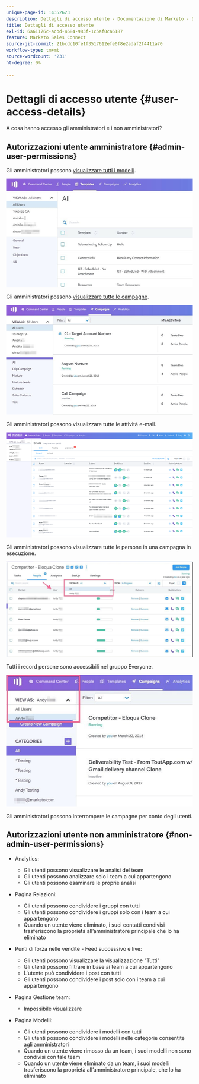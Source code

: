 ```yaml
---
unique-page-id: 14352623
description: Dettagli di accesso utente - Documentazione di Marketo - Documentazione del prodotto
title: Dettagli di accesso utente
exl-id: 6a61176c-acbd-4684-983f-1c5af0ca6187
feature: Marketo Sales Connect
source-git-commit: 21bcdc10fe1f3517612efe0f8e2adaf2f4411a70
workflow-type: tm+mt
source-wordcount: '231'
ht-degree: 0%

---
```


# Dettagli di accesso utente {#user-access-details}

A cosa hanno accesso gli amministratori e i non amministratori?

## Autorizzazioni utente amministratore {#admin-user-permissions}

Gli amministratori possono [visualizzare tutti i modelli](/help/marketo/product-docs/marketo-sales-connect/templates/view-template-list-as-another-user.md).

![](assets/templates.jpg)

Gli amministratori possono [visualizzare tutte le campagne](/help/marketo/product-docs/marketo-sales-connect/campaigns/view-campaigns-list-as-another-user.md).

![](assets/campaigns.jpg)

Gli amministratori possono visualizzare tutte le attività e-mail.

![](assets/user-access-details-3.png)

Gli amministratori possono visualizzare tutte le persone in una campagna in esecuzione.

![](assets/running.jpg)

Tutti i record persone sono accessibili nel gruppo Everyone.

![](assets/viewed.jpg)

Gli amministratori possono interrompere le campagne per conto degli utenti.

## Autorizzazioni utente non amministratore {#non-admin-user-permissions}

* Analytics:

   * Gli utenti possono visualizzare le analisi del team
   * Gli utenti possono analizzare solo i team a cui appartengono
   * Gli utenti possono esaminare le proprie analisi

* Pagina Relazioni:

   * Gli utenti possono condividere i gruppi con tutti
   * Gli utenti possono condividere i gruppi solo con i team a cui appartengono
   * Quando un utente viene eliminato, i suoi contatti condivisi trasferiscono la proprietà all’amministratore principale che lo ha eliminato

* Punti di forza nelle vendite - Feed successivo e live:

   * Gli utenti possono visualizzare la visualizzazione &quot;Tutti&quot;
   * Gli utenti possono filtrare in base ai team a cui appartengono
   * L&#39;utente può condividere i post con tutti
   * Gli utenti possono condividere i post solo con i team a cui appartengono

* Pagina Gestione team:

   * Impossibile visualizzare

* Pagina Modelli:

   * Gli utenti possono condividere i modelli con tutti
   * Gli utenti possono condividere i modelli nelle categorie consentite agli amministratori
   * Quando un utente viene rimosso da un team, i suoi modelli non sono condivisi con tale team
   * Quando un utente viene eliminato da un team, i suoi modelli trasferiscono la proprietà all’amministratore principale, che lo ha eliminato
